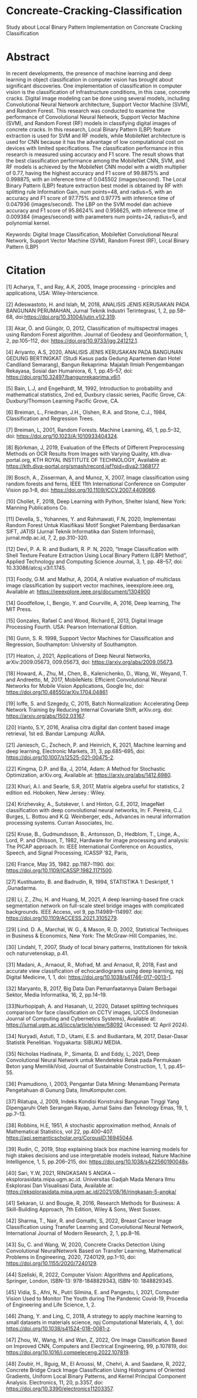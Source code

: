 # Concreate-Cracking-Classification
Study about Local Binary Pattern Implementation on Concreate Cracking Classification

# Abstract

In recent developments, the presence of machine learning and deep learning in object classification in computer vision has brought about significant discoveries. One implementation of classification in computer vision is the classification of infrastructure conditions, in this case, concrete cracks. Digital image modeling can be done using several models, including Convolutional Neural Network architecture, Support Vector Machine (SVM), and Random Forest. This research was conducted to examine the performance of Convolutional Neural Network, Support Vector Machine (SVM), and Random Forest (RF) models in classifying digital images of concrete cracks. In this research, Local Binary Pattern (LBP) feature extraction is used for SVM and RF models, while MobileNet architecture is used for CNN because it has the advantage of low computational cost on devices with limited specifications. The classification performance in this research is measured using accuracy and F1 score. The result shows that the best classification performance among the MobileNet CNN, SVM, and RF models is achieved by the MobileNet CNN model with a width multiplier of 0.77, having the highest accuracy and F1 score of 99.8875% and 0.998875, with an inference time of 0.045502 (images/second). The Local Binary Pattern (LBP) feature extraction best model is obtained by RF with splitting rule Information Gain, num points=48, and radius=5, with an accuracy and F1 score of 97.775% and 0.97775 with inference time of 0.047936 (images/second). The LBP on the SVM model dan achieve accuracy and F1 score of 95.8624% and 0.958625, with inference time of 0.009384 (images/second) with parameters num points=24, radius=5, and polynomial kernel. 

Keywords: Digital Image Classification, MobileNet Convolutional Neural Network, Support Vector Machine (SVM), Random Forest (RF), Local Binary Pattern (LBP)

# Citation
[1] Acharya, T., and Ray, A.K, 2005, Image processing - principles and applications, USA: Wiley-Interscience. 

[2] Adeswastoto, H. and Islah, M, 2018, ANALISIS JENIS KERUSAKAN PADA BANGUNAN PERUMAHAN, Jurnal Teknik Industri Terintegrasi, 1, 2, pp.58–68, doi:https://doi.org/10.31004/jutin.v1i2.319. 

[3] Akar, Ö. and Güngör, O, 2012, Classification of multispectral images using Random Forest algorithm. Journal of Geodesy and Geoinformation, 1, 2, pp.105–112, doi: https://doi.org/10.9733/jgg.241212.1.

[4] Ariyanto, A.S, 2020, ANALISIS JENIS KERUSAKAN PADA BANGUNAN GEDUNG BERTINGKAT (Studi Kasus pada Gedung Apartemen dan Hotel Candiland Semarang), Bangun Rekaprima: Majalah Ilmiah Pengembangan Rekayasa, Sosial dan Humaniora, 6, 1, pp.45–57, doi: https://doi.org/10.32497/bangunrekaprima.v6i1.

[5] Bain, L.J, and Engelhardt, M, 1992, Introduction to probability and mathematical statistics, 2nd ed, Duxbury classic series, Pacific Grove, CA: Duxbury/Thomson Learning Pacific Grove, CA. 

[6] Breiman, L., Friedman, J.H., Olshen, R.A. and Stone, C.J., 1984, Classification and Regression Trees.

[7] Breiman, L, 2001, Random Forests. Machine Learning, 45, 1, pp.5–32, doi: https://doi.org/10.1023/A:1010933404324.  

[8] Björkman, J, 2019, Evaluation of the Effects of Different Preprocessing Methods on OCR Results from Images with Varying Quality, kth.diva-portal.org, KTH ROYAL INSTITUTE OF TECHNOLOGY, Available at: https://kth.diva-portal.org/smash/record.jsf?pid=diva2:1368177 

[9] Bosch, A., Zisserman, A, and Munoz, X, 2007, Image classification using random forests and ferns, IEEE 11th International Conference on Computer Vision pp.1–8, doi: https://doi.org/10.1109/ICCV.2007.4409066.  

[10] Chollet, F, 2018, Deep Learning with Python, Shelter Island, New York: Manning Publications Co.

[11] Devella, S., Yohannes, Y. and Rahmawati, F.N, 2020, Implementasi Random Forest Untuk Klasifikasi Motif Songket Palembang Berdasarkan SIFT, JATISI (Jurnal Teknik Informatika dan Sistem Informasi), jurnal.mdp.ac.id, 7, 2, pp.310-320. 

[12] Devi, P. A. R. and Budiarti, R. P. N, 2020, “Image Classification with Shell Texture Feature Extraction Using Local Binary Pattern (LBP) Method”, Applied Technology and Computing Science Journal, 3, 1, pp. 48–57, doi: 10.33086/atcsj.v3i1.1745.  

[13] Foody, G.M. and Mathur, A, 2004, A relative evaluation of multiclass image classification by support vector machines, ieeexplore.ieee.org, Available at: https://ieeexplore.ieee.org/document/1304900 

[14] Goodfellow, I., Bengio, Y. and Courville, A, 2016, Deep learning, The MIT Press. 

[15] Gonzales, Rafael C and Wood, Richard E, 2013, Digital Image Processing Fourth. USA: Pearson International Edition. 

[16] Gunn, S. R. 1998, Support Vector Machines for Classification and Regression, Southampton: University of Southampton.

[17] Heaton, J, 2021, Applications of Deep Neural Networks, arXiv:2009.05673, 009.05673, doi: https://arxiv.org/abs/2009.05673. 

[18] Howard, A., Zhu, M., Chen, B., Kalenichenko, D., Wang, W., Weyand, T. and Andreetto, M, 2017, MobileNets: Efficient Convolutional Neural Networks for Mobile Vision Applications, Google Inc, doi: https://doi.org/10.48550/arXiv.1704.04861 

[19] Ioffe, S. and Szegedy, C, 2015, Batch Normalization: Accelerating Deep Network Training by Reducing Internal Covariate Shift, arXiv.org. doi: https://arxiv.org/abs/1502.03167. 

[20] Irianto, S.Y, 2016, Analisa citra digital dan content based image retrieval, 1st ed. Bandar Lampung: AURA.

[21] Janiesch, C., Zschech, P. and Heinrich, K, 2021, Machine learning and deep learning, Electronic Markets, 31, 3, pp.685–695, doi: https://doi.org/10.1007/s12525-021-00475-2. 

[22] Kingma, D.P. and Ba, J, 2014, Adam: A Method for Stochastic Optimization, arXiv.org, Available at: https://arxiv.org/abs/1412.6980. 

[23] Khuri, A.I. and Searle, S.R, 2017, Matrix algebra useful for statistics, 2 edition ed. Hoboken, New Jersey.: Wiley. 

[24] Krizhevsky, A., Sutskever, I. and Hinton, G.E, 2012, ImageNet classification with deep convolutional neural networks, In: F. Pereira, C.J. Burges, L. Bottou and K.Q. Weinberger, eds., Advances in neural information processing systems. Curran Associates, Inc.

[25] Kruse, B., Gudmundsson, B., Antonsson, D., Hedblom, T., Linge, A., Lord, P. and Ohlsson, T, 1982, Hardware for image processing and analysis: The PICAP approach. In: IEEE International Conference on Acoustics, Speech, and Signal Processing, ICASSP ’82, Paris, 

[26] France, May 35, 1982. pp.1187–1190. doi: https://doi.org/10.1109/ICASSP.1982.1171500.  

[27] Kustituanto, B. and Badrudin, R, 1994, STATISTIKA 1: Deskriptif, 1 ,Gunadarma. 

[28] Li, Z., Zhu, H. and Huang, M, 2021, A deep learning-based fine crack segmentation network on full-scale steel bridge images with complicated backgrounds. IEEE Access, vol 9, pp.114989–114997. doi: https://doi.org/10.1109/ACCESS.2021.3105279.  

[29] Lind. D. A., Marchal, W. G., & Mason, R. D, 2002, Statistical Techniques in Business & Economics, New York: The McGraw-Hill Companies, Inc. 

[30] Lindahl, T, 2007, Study of local binary patterns, Institutionen för teknik och naturvetenskap, p.41. 

[31] Madani, A., Arnaout, R., Mofrad, M. and Arnaout, R, 2018, Fast and accurate view classification of echocardiograms using deep learning, npj Digital Medicine, 1, 1, doi: https://doi.org/10.1038/s41746-017-0013-1.  

[32] Maryanto, B, 2017, Big Data Dan Pemanfaatannya Dalam Berbagai Sektor, Media Informatika, 16, 2, pp.14–19. 

[33]Nurhopipah, A. and Hasanah, U, 2020, Dataset splitting techniques comparison for face classification on CCTV images, IJCCS (Indonesian Journal of Computing and Cybernetics Systems), Available at: https://jurnal.ugm.ac.id/ijccs/article/view/58092 (Accessed: 12 April 2024). 

[34] Nuryadi, Astuti, T.D., Utami, E.S. and Budiantara, M, 2017, Dasar-Dasar Statistik Penelitian. Yogyakarta: SIBUKU MEDIA. 

[35] Nicholas Hadinata, P., Simanta, D. and Eddy, L, 2021, Deep Convolutional Neural Network untuk Mendeteksi Retak pada Permukaan Beton yang MemilikiVoid, Journal of Sustainable Construction, 1, 1, pp.45–55. 

[36] Pramudiono, I, 2003, Pengantar Data Mining: Menambang Permata Pengetahuan di Gunung Data, IlmuKomputer.com. 

[37] Rilatupa, J, 2009, Indeks Kondisi Konstruksi Bangunan Tinggi Yang Dipengaruhi Oleh Serangan Rayap, Jurnal Sains dan Teknology Emas, 19, 1, pp.7–13. 

[38] Robbins, H.E, 1951, A stochastic approximation method, Annals of Mathematical Statistics, vol 22, pp.400–407. https://api.semanticscholar.org/CorpusID:16945044. 

[39] Rudin, C, 2019, Stop explaining black box machine learning models for high stakes decisions and use interpretable models instead, Nature Machine Intelligence, 1, 5, pp.206–215, doi: https://doi.org/10.1038/s422560190048x. 

[40] Sari, Y.W, 2021, RINGKASAN 5 ANGKA – eksplorasidata.mipa.ugm.ac.id. Universitas Gadjah Mada Menara Ilmu Eskplorasi Dan Visualisasi Data, Available at: https://eksplorasidata.mipa.ugm.ac.id/2021/08/16/ringkasan-5-angka/  

[41] Sekaran, U. and Bougie, R, 2016, Research Methods for Business: A Skill-Building Approach, 7th Edition, Wiley & Sons, West Sussex.

[42] Sharma, T., Nair, R. and Gomathi, S, 2022, Breast Cancer Image Classification using Transfer Learning and Convolutional Neural Network, International Journal of Modern Research, 2, 1, pp.8–16. 

[43] Su, C. and Wang, W, 2020, Concrete Cracks Detection Using Convolutional NeuralNetwork Based on Transfer Learning, Mathematical Problems in Engineering, 2020, 7240129, pp.1–10, doi: https://doi.org/10.1155/2020/7240129.  

[44] Szeliski, R, 2022, Computer Vision: Algorithms and Applications, Springer, London, ISBN-13: 978-1848829343, ISBN-10: 1848829345.  

[45] Vidia, S., Afni, N., Putri Silmina, E. and Pangestu, I, 2021, Computer Vision Used to Monitor The Youth during The Pandemic Covid-19, Procedia of Engineering and Life Science, 1, 2.

[46] Zhang, Y. and Ling, C, 2018, A strategy to apply machine learning to small datasets in materials science, npj Computational Materials, 4, 1, doi: https://doi.org/10.1038/s41524-018-0081-z.  

[47] Zhou, W., Wang, H. and Wan, Z, 2022, Ore Image Classification Based on Improved CNN, Computers and Electrical Engineering, 99, p.107819, doi: https://doi.org/10.1016/j.compeleceng.2022.107819.  

[48] Zoubir, H., Rguig, M., El Aroussi, M., Chehri, A. and Saadane, R, 2022, Concrete Bridge Crack Image Classification Using Histograms of Oriented Gradients, Uniform Local Binary Patterns, and Kernel Principal Component Analysis. Electronics, 11, 20, p.3357, doi: https://doi.org/10.3390/electronics11203357. 
